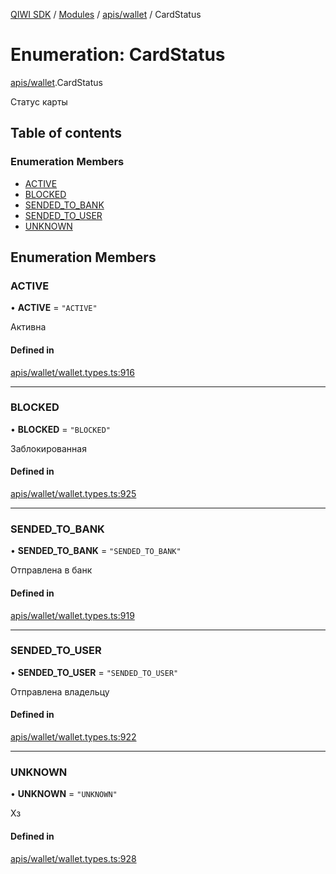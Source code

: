 [QIWI SDK](../README.md) / [Modules](../modules.md) / [apis/wallet](../modules/apis_wallet.md) / CardStatus

# Enumeration: CardStatus

[apis/wallet](../modules/apis_wallet.md).CardStatus

Статус карты

## Table of contents

### Enumeration Members

- [ACTIVE](apis_wallet.CardStatus.md#active)
- [BLOCKED](apis_wallet.CardStatus.md#blocked)
- [SENDED\_TO\_BANK](apis_wallet.CardStatus.md#sended_to_bank)
- [SENDED\_TO\_USER](apis_wallet.CardStatus.md#sended_to_user)
- [UNKNOWN](apis_wallet.CardStatus.md#unknown)

## Enumeration Members

### ACTIVE

• **ACTIVE** = ``"ACTIVE"``

Активна

#### Defined in

[apis/wallet/wallet.types.ts:916](https://github.com/AlexXanderGrib/node-qiwi-sdk/blob/bc0e99e/src/apis/wallet/wallet.types.ts#L916)

___

### BLOCKED

• **BLOCKED** = ``"BLOCKED"``

Заблокированная

#### Defined in

[apis/wallet/wallet.types.ts:925](https://github.com/AlexXanderGrib/node-qiwi-sdk/blob/bc0e99e/src/apis/wallet/wallet.types.ts#L925)

___

### SENDED\_TO\_BANK

• **SENDED\_TO\_BANK** = ``"SENDED_TO_BANK"``

Отправлена в банк

#### Defined in

[apis/wallet/wallet.types.ts:919](https://github.com/AlexXanderGrib/node-qiwi-sdk/blob/bc0e99e/src/apis/wallet/wallet.types.ts#L919)

___

### SENDED\_TO\_USER

• **SENDED\_TO\_USER** = ``"SENDED_TO_USER"``

Отправлена владельцу

#### Defined in

[apis/wallet/wallet.types.ts:922](https://github.com/AlexXanderGrib/node-qiwi-sdk/blob/bc0e99e/src/apis/wallet/wallet.types.ts#L922)

___

### UNKNOWN

• **UNKNOWN** = ``"UNKNOWN"``

Хз

#### Defined in

[apis/wallet/wallet.types.ts:928](https://github.com/AlexXanderGrib/node-qiwi-sdk/blob/bc0e99e/src/apis/wallet/wallet.types.ts#L928)
